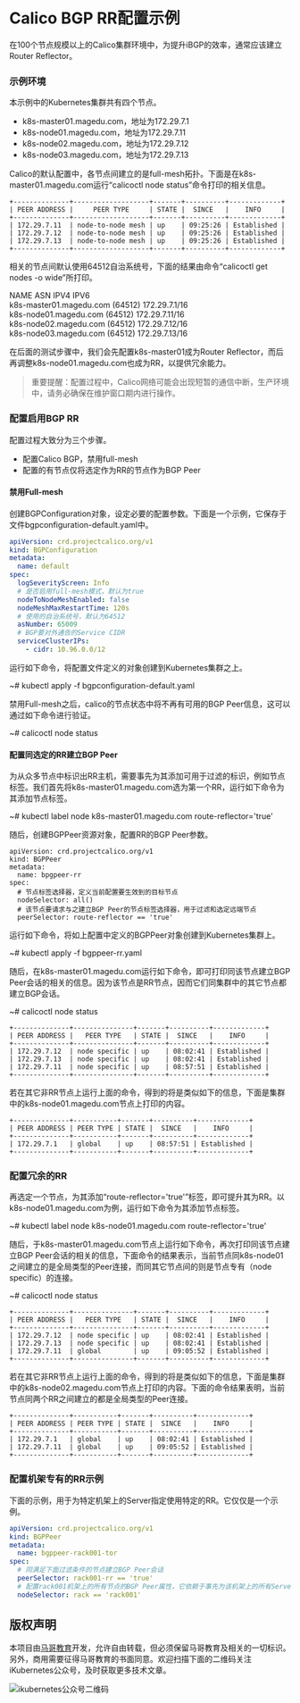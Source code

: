 # Calico BGP RR配置示例

在100个节点规模以上的Calico集群环境中，为提升iBGP的效率，通常应该建立Router Reflector。

### 示例环境

本示例中的Kubernetes集群共有四个节点。

- k8s-master01.magedu.com，地址为172.29.7.1
- k8s-node01.magedu.com，地址为172.29.7.11
- k8s-node02.magedu.com，地址为172.29.7.12
- k8s-node03.magedu.com，地址为172.29.7.13

Calico的默认配置中，各节点间建立的是full-mesh拓扑。下面是在k8s-master01.magedu.com运行“calicoctl node status”命令打印的相关信息。

```
+--------------+-------------------+-------+----------+-------------+
| PEER ADDRESS |     PEER TYPE     | STATE |  SINCE   |    INFO     |
+--------------+-------------------+-------+----------+-------------+
| 172.29.7.11  | node-to-node mesh | up    | 09:25:26 | Established |
| 172.29.7.12  | node-to-node mesh | up    | 09:25:26 | Established |
| 172.29.7.13  | node-to-node mesh | up    | 09:25:26 | Established |
+--------------+-------------------+-------+----------+-------------+
```

相关的节点间默认使用64512自治系统号，下面的结果由命令“calicoctl get nodes -o wide”所打印。

NAME                      ASN       IPV4             IPV6   
k8s-master01.magedu.com   (64512)   172.29.7.1/16           
k8s-node01.magedu.com     (64512)   172.29.7.11/16          
k8s-node02.magedu.com     (64512)   172.29.7.12/16          
k8s-node03.magedu.com     (64512)   172.29.7.13/16          

在后面的测试步骤中，我们会先配置k8s-master01成为Router Reflector，而后再调整k8s-node01.magedu.com也成为RR，以提供冗余能力。

> 重要提醒：配置过程中，Calico网络可能会出现短暂的通信中断，生产环境中，请务必确保在维护窗口期内进行操作。

### 配置启用BGP RR

配置过程大致分为三个步骤。

- 配置Calico BGP，禁用full-mesh
- 配置的有节点仅将选定作为RR的节点作为BGP Peer

#### 禁用Full-mesh

创建BGPConfiguration对象，设定必要的配置参数。下面是一个示例，它保存于文件bgpconfiguration-default.yaml中。

```yaml
apiVersion: crd.projectcalico.org/v1
kind: BGPConfiguration
metadata:
  name: default
spec:
  logSeverityScreen: Info
  # 是否启用full-mesh模式，默认为true
  nodeToNodeMeshEnabled: false
  nodeMeshMaxRestartTime: 120s
  # 使用的自治系统号，默认为64512
  asNumber: 65009
  # BGP要对外通告的Service CIDR
  serviceClusterIPs:
    - cidr: 10.96.0.0/12
```

运行如下命令，将配置文件定义的对象创建到Kubernetes集群之上。

~# kubectl apply -f bgpconfiguration-default.yaml

禁用Full-mesh之后，calico的节点状态中将不再有可用的BGP Peer信息，这可以通过如下命令进行验证。

~# calicoctl node status

#### 配置同选定的RR建立BGP Peer

为从众多节点中标识出RR主机，需要事先为其添加可用于过滤的标识，例如节点标签。我们首先将k8s-master01.magedu.com选为第一个RR，运行如下命令为其添加节点标签。

~# kubectl label node k8s-master01.magedu.com route-reflector='true'

随后，创建BGPPeer资源对象，配置RR的BGP Peer参数。

```yl
apiVersion: crd.projectcalico.org/v1
kind: BGPPeer
metadata:
  name: bpgpeer-rr
spec:
  # 节点标签选择器，定义当前配置要生效到的目标节点
  nodeSelector: all()
  # 该节点要请求与之建立BGP Peer的节点标签选择器，用于过滤和选定远端节点
  peerSelector: route-reflector == 'true'
```

运行如下命令，将如上配置中定义的BGPPeer对象创建到Kubernetes集群上。

~# kubectl apply -f bgppeer-rr.yaml

随后，在k8s-master01.magedu.com运行如下命令，即可打印同该节点建立BGP Peer会话的相关的信息。因为该节点是RR节点，因而它们同集群中的其它节点都建立BGP会话。 

~# calicoctl node status

```
+--------------+---------------+-------+----------+-------------+
| PEER ADDRESS |   PEER TYPE   | STATE |  SINCE   |    INFO     |
+--------------+---------------+-------+----------+-------------+
| 172.29.7.12  | node specific | up    | 08:02:41 | Established |
| 172.29.7.13  | node specific | up    | 08:02:41 | Established |
| 172.29.7.11  | node specific | up    | 08:57:51 | Established |
+--------------+---------------+-------+----------+-------------+
```

若在其它非RR节点上运行上面的命令，得到的将是类似如下的信息，下面是集群中的k8s-node01.magedu.com节点上打印的内容。

```
+--------------+-----------+-------+----------+-------------+
| PEER ADDRESS | PEER TYPE | STATE |  SINCE   |    INFO     |
+--------------+-----------+-------+----------+-------------+
| 172.29.7.1   | global    | up    | 08:57:51 | Established |
+--------------+-----------+-------+----------+-------------+
```

### 配置冗余的RR

再选定一个节点，为其添加“route-reflector='true'”标签，即可提升其为RR。以k8s-node01.magedu.com为例，运行如下命令为其添加节点标签。

~# kubectl label node k8s-node01.magedu.com route-reflector='true'

随后，于k8s-master01.magedu.com节点上运行如下命令，再次打印同该节点建立BGP Peer会话的相关的信息，下面命令的结果表示，当前节点同k8s-node01之间建立的是全局类型的Peer连接，而同其它节点间的则是节点专有（node specific）的连接。

~# calicoctl node status

```
+--------------+---------------+-------+----------+-------------+
| PEER ADDRESS |   PEER TYPE   | STATE |  SINCE   |    INFO     |
+--------------+---------------+-------+----------+-------------+
| 172.29.7.12  | node specific | up    | 08:02:41 | Established |
| 172.29.7.13  | node specific | up    | 08:02:41 | Established |
| 172.29.7.11  | global        | up    | 09:05:52 | Established |
+--------------+---------------+-------+----------+-------------+
```

若在其它非RR节点上运行上面的命令，得到的将是类似如下的信息，下面是集群中的k8s-node02.magedu.com节点上打印的内容。下面的命令结果表明，当前节点同两个RR之间建立的都是全局类型的Peer连接。

```
+--------------+-----------+-------+----------+-------------+
| PEER ADDRESS | PEER TYPE | STATE |  SINCE   |    INFO     |
+--------------+-----------+-------+----------+-------------+
| 172.29.7.1   | global    | up    | 08:02:41 | Established |
| 172.29.7.11  | global    | up    | 09:05:52 | Established |
+--------------+-----------+-------+----------+-------------+
```

### 配置机架专有的RR示例

下面的示例，用于为特定机架上的Server指定使用特定的RR。它仅仅是一个示例。

```yaml
apiVersion: crd.projectcalico.org/v1
kind: BGPPeer
metadata:
  name: bgppeer-rack001-tor
spec:
  # 同满足下面过滤条件的节点建立BGP Peer会话
  peerSelector: rack001-rr == 'true'
  # 配置rack001机架上的所有节点的BGP Peer属性，它依赖于事先为该机架上的所有Server打好的相关节点标签
  nodeSelector: rack == 'rack001'  
```



## 版权声明

本项目由[马哥教育](www.magedu.com)开发，允许自由转载，但必须保留马哥教育及相关的一切标识。另外，商用需要征得马哥教育的书面同意。欢迎扫描下面的二维码关注iKubernetes公众号，及时获取更多技术文章。

![ikubernetes公众号二维码](https://github.com/iKubernetes/Kubernetes_Advanced_Practical_2rd/raw/main/imgs/iKubernetes%E5%85%AC%E4%BC%97%E5%8F%B7%E4%BA%8C%E7%BB%B4%E7%A0%81.jpg)
